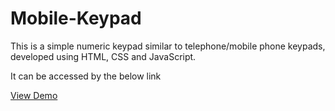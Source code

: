 # Mobile-Keypad
This is a simple numeric keypad similar to telephone/mobile phone keypads, developed using HTML, CSS and JavaScript.
<p>It can be accessed by the below link</p>
<a href="https://phone-keypad.netlify.app/" target="_blank">View Demo</a>
